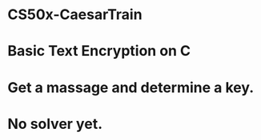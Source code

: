 # CS50x-CaesarTrain
# Basic Text Encryption on C
# Get a massage and determine a key.
# No solver yet.
